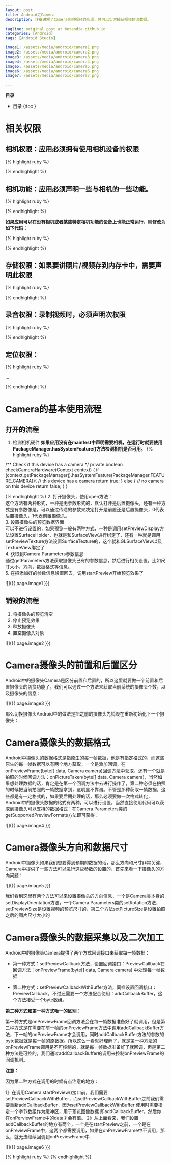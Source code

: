 ```yaml
---
layout: post
title: Android之Camera
description: 详细讲解了Camera实时视频的实现，并可以实时捕获视频的流数据。

tagline: original post at hetaodie.github.io
categories: [Android]
tags: [Android Studio]

image1: /assets/media/android/camera1.png
image2: /assets/media/android/camera2.png
image3: /assets/media/android/camera3.png
image4: /assets/media/android/camera4.png
image5: /assets/media/android/camera5.png
image6: /assets/media/android/camera6.png
image7: /assets/media/android/camera7.png

---
```


**目录**

* 目录
 {:toc  }
 
 
#  相关权限

## 相机权限：应用必须拥有使用相机设备的权限


{% highlight ruby %}

<uses-permission android:name="android.permission.CAMERA" />

{% endhighlight %}

## 相机功能：应用必须声明一些与相机的一些功能。

{% highlight ruby %}

<uses-feature android:name="android.hardware.camera" />

{% endhighlight %}

**如果应用可以在没有相机或者某些特定相机功能的设备上也能正常运行，则修改为如下代码：**

{% highlight ruby %}

<uses-feature android:name="android.hardware.camera" android:required="false" />

{% endhighlight %}

##  存储权限：如果要讲照片/视频存到内存卡中，需要声明此权限

{% highlight ruby %}

<uses-permission android:name="android.permission.WRITE_EXTERNAL_STORAGE" />

{% endhighlight %}

## 录音权限：录制视频时，必须声明次权限

{% highlight ruby %}

<uses-permission android:name="android.permission.RECORD_AUDIO" />

{% endhighlight %}

## 定位权限：

{% highlight ruby %}

<uses-permission android:name="android.permission.ACCESS_FINE_LOCATION" />
...
<!-- Needed only if your app targets Android 5.0 (API level 21) or higher. -->
<uses-feature android:name="android.hardware.location.gps" />

{% endhighlight %}

# Camera的基本使用流程
## 打开的流程
1. 检测相机硬件
**如果应用没有在mainfest中声明需要相机，在运行时就要使用PackageManager.hasSystemFeature()方法检测相机是否可用。**
{% highlight ruby %}

/** Check if this device has a camera */
private boolean checkCameraHardware(Context context) {
    if (context.getPackageManager().hasSystemFeature(PackageManager.FEATURE_CAMERA)){
        // this device has a camera
        return true;
    } else {
        // no camera on this device
        return false;
    }
}

{% endhighlight %}
2. 打开摄像头，使用open方法：
<br />这个方法有两种形式，一种是无参数形式的，默认打开是后置摄像头，还有一种方式是有参数像是，可以通过传递的参数来决定打开是前置还是后置摄像头，0代表后置摄像头，1代表前置摄像头。<br />
3. 设置摄像头的预览数据界面
<br />可以不进行设置的，如果预览一般有两种方式，一种是调用setPreviewDisplay方法设置SurfaceHolder，也就是和SurfaceView进行绑定了，还有一种就是调用setPreviewTexture方法设置SurfaceTexture的，这个就和GLSurfaceView以及TextureView绑定了<br />
4. 获取到Camera.Parameters参数信息
<br />通过getParameters方法获取摄像头已有的参数信息，然后进行相关设置，比如尺寸大小，方向，数据格式等信息。<br />
5. 在把添加好的参数信息设置回去，调用startPreview开始预览效果了

![]({{ page.image1 }})

## 销毁的流程
1. 将摄像头的预览清空
2. 停止预览效果
3. 释放摄像头
4. 置空摄像头对象

![]({{ page.image2 }})

# Camera摄像头的前置和后置区分

Android中的摄像头Camera是区分前置和后置的，所以这里就要做一个前置和后置摄像头的切换功能了，我们可以通过一个方法来获取当前系统的摄像头个数，以及摄像头的信息：<br />

![]({{ page.image3 }})

那么切换摄像头Android中的做法是把之前的摄像头先销毁在重新初始化下一个摄像头：

# Camera摄像头的数据格式

Android中摄像头的数据格式是指原生的每一帧数据，他是有指定格式的，而这些原生的每一帧数据可以有两个地方获取，一个是添加回调，在onPreviewFrame(byte[] data, Camera camera)回调方法中获取，还有一个就是拍照的时候回调方法：onPictureTaken(byte[] data, Camera camera)，当然如果想处理数据的话，肯定是在第一个回调方法中去进行操作了，第二种必须在拍照的时候把当前拍照的一帧数据拿到，这明显不靠谱。不管是那种获取一帧数据，这些都是有一定格式的，如果要后期处理的话，那么必须要做一次格式转化，Android中的摄像头数据的格式有两种，可以进行设置，当然直接使用代码可以获取到摄像头可以支持的数据格式：在Camera.Parameters类的getSupportedPreviewFormats方法即可获得：<br />

![]({{ page.image4 }})

# Camera摄像头方向和数据尺寸

Android中摄像头如果我们想要得到预期的数据的话，那么方向和尺寸非常关键，Camera中提供了一些方法可以进行这些参数的设置的，首先来看一下摄像头的方向问题：<br />

![]({{ page.image5 }})

我们看到这里有两个方法可以来设置摄像头的方向信息，一个是Camera类本身的setDisplayOrientation方法，一个Camera.Parameters类的setRotation方法，setPreviewSize是设置视频的预览尺寸的，第二个方法setPictureSize是设置拍照之后的图片尺寸大小的

# Camera摄像头的数据采集以及二次加工

Android中的摄像头Camera提供了两个方式回调接口来获取每一帧数据：<br />

- 第一种方式：setPreviewCallback方法，设置回调接口：PreviewCallback在回调方法：onPreviewFrame(byte[] data, Camera camera) 中处理每一帧数据

- 第二种方式：setPreviewCallbackWithBuffer方法，同样设置回调接口：PreviewCallback，不过还需要一个方法配合使用：addCallbackBuffer，这个方法接受一个byte数组。

**第二种方式和第一种方式唯一的区别：**

第一种方式是onPreviewFrame回调方法会在每一帧数据准备好了就调用，但是第二种方式是在需要在前一帧的onPreviewFrame方法中调用addCallbackBuffer方法，下一帧的onPreviewFrame才会调用，同时addCallbackBuffer方法的参数的byte数据就是每一帧的原数据。所以这么一看就好理解了，就是第一种方法的onPreviewFrame调用是不可控制的，就是每一帧数据准备好了就回调，但是第二种方法是可控的，我们通过addCallbackBuffer的调用来控制onPreviewFrame的回调机制。

**注意：**

因为第二种方式在调用的时候有点注意的地方：

1》在调用Camera.startPreview()接口前，我们需要setPreviewCallbackWithBuffer，而setPreviewCallbackWithBuffer之前我们需要重新addCallbackBuffer，因为setPreviewCallbackWithBuffer 使用时需要指定一个字节数组作为缓冲区，用于预览图像数据 即addCallbackBuffer，然后你在onPerviewFrame中的data才会有值。
2》从上面看来，我们设置addCallbackBuffer的地方有两个，一个是在startPreview之前，一个是在onPreviewFrame中，这两个都需要调用，如果在onPreviewFrame中不调用，那么，就无法继续回调到onPreviewFrame中. <br />

![]({{ page.image6 }})

{% highlight ruby %}
{% endhighlight %}


<!--本文所用的超链接-->

[1]:https://github.com/hetaodie/AVAudioRecorderDemo.git
